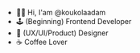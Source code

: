 -  🙇‍♂️ Hi, I'am @koukolaadam
-  🕹 (Beginning) Frontend Developer
-  🎨 (UX/UI/Product) Designer
-  ☕️ Coffee Lover
